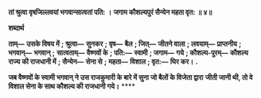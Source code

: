 **तां श्रुत्वा वृषजिल्लवयां भगवान्सात्वतां पति: ।** **जगाम कौशल्यपुरं सैन्येन महता वृत: ॥ ४॥** 

**शब्दार्थ** 

**ताम्—** **उसके विषय में** **; श्रुत्वा—** **सुनकर** **; वृष—** **बैल** **; जित्—** **जीतने वाला** **; लवयाम्—** **प्राप्तनीय** **; भगवान्—** **भगवान्** **;** **सात्वताम्—** **वैष्णवों के** **; पति:—** **स्वामी** **; जगाम—** **गये** **; कौशल्य-पुरम्—** **कौशल्य राज्य की राजधानी में** **; सैन्येन—** **सेना से** **;** **महता—** **विशाल** **; वृत:—** **घिर कर।** **.** 

**जब वैष्णवों के स्वामी भगवान् ने उस राजकुमारी के बारे में सुना जो बैलों के विजेता द्वारा** **जीती जानी थी, तो वे विशाल सेना के साथ कौशल्य की राजधानी गये।** **** 